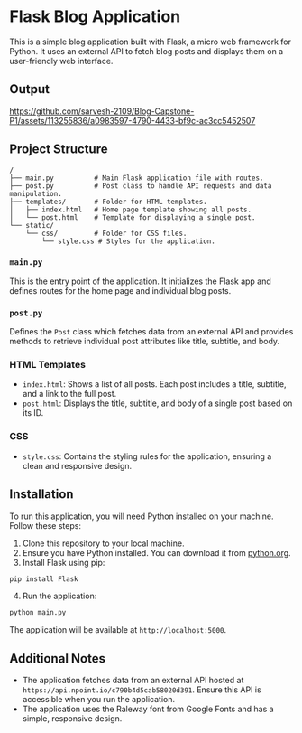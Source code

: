 # Flask Blog Application 

This is a simple blog application built with Flask, a micro web framework for Python. It uses an external API to fetch blog posts and displays them on a user-friendly web interface.

## Output


https://github.com/sarvesh-2109/Blog-Capstone-P1/assets/113255836/a0983597-4790-4433-bf9c-ac3cc5452507



## Project Structure

```
/
├── main.py          # Main Flask application file with routes.
├── post.py          # Post class to handle API requests and data manipulation.
├── templates/       # Folder for HTML templates.
│   ├── index.html   # Home page template showing all posts.
│   └── post.html    # Template for displaying a single post.
└── static/
    └── css/         # Folder for CSS files.
        └── style.css # Styles for the application.
```

### `main.py`

This is the entry point of the application. It initializes the Flask app and defines routes for the home page and individual blog posts.

### `post.py`

Defines the `Post` class which fetches data from an external API and provides methods to retrieve individual post attributes like title, subtitle, and body.

### HTML Templates

- `index.html`: Shows a list of all posts. Each post includes a title, subtitle, and a link to the full post.
- `post.html`: Displays the title, subtitle, and body of a single post based on its ID.

### CSS

- `style.css`: Contains the styling rules for the application, ensuring a clean and responsive design.

## Installation

To run this application, you will need Python installed on your machine. Follow these steps:

1. Clone this repository to your local machine.
2. Ensure you have Python installed. You can download it from [python.org](https://www.python.org/downloads/).
3. Install Flask using pip:

```bash
pip install Flask
```

4. Run the application:

```bash
python main.py
```

The application will be available at `http://localhost:5000`.

## Additional Notes

- The application fetches data from an external API hosted at `https://api.npoint.io/c790b4d5cab58020d391`. Ensure this API is accessible when you run the application.
- The application uses the Raleway font from Google Fonts and has a simple, responsive design.

